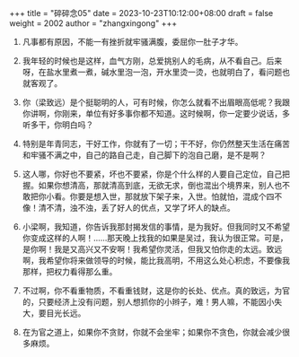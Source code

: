 +++
title = "碎碎念05"
date = 2023-10-23T10:12:00+08:00
draft = false
weight = 2002
author = "zhangxingong"
+++

1.  凡事都有原因，不能一有挫折就牢骚满腹，委屈你一肚子才华。

2.  我年轻的时候也是这样，血气方刚，总爱挑别人的毛病，从不看自己。后来呀，在盐水里煮一煮，碱水里泡一泡，开水里烫一烫，也就明白了，看问题也就客观了。

3.  你（梁致远）是个挺聪明的人，可有时候，你怎么就看不出眉眼高低呢？我跟你讲啊，你刚来，单位有好多事你都不知道。这时候啊，你一定要少说话，多听多干，你明白吗？

4.  特别是年青同志，干好工作，你就有了一切；干不好，你仍然整天生活在痛苦和牢骚不满之中，自己的路自己走，自己脚下的泡自己磨，是不是啊？

5.  这人哪，你好也不要紧，坏也不要紧，你是个什么样的人要自己定位，自己把握。如果你想清高，那就清高到底，无欲无求，倒也混出个境界来，别人也不敢把你小看。你要是想入世，那就放下架子来，入世。怕就怕，混成个四不像！清不清，浊不浊，丢了好人的优点，又学了坏人的缺点。

6.  小梁啊，我知道，你告诉我那封揭发信的事情，是为我好。但我同时又不希望你变成这样的人啊！……那天晚上找我的如果是吴过，我认为很正常。可是，是你啊！我是又高兴又不安啊！我希望你灵活，但我又怕你走的太远。致远啊，我希望你将来做领导的时候，能比我高明，不用这么处心积虑，不要像我那样，把权力看得那么重。

7.  不过啊，你不看重物质，不看重钱财，这是你的长处、优点。真的致远，为官的，只要经济上没有问题，别人想抓你的小辫子，难！男人嘛，不能因小失大，要目光长远。

8.  在为官之道上，如果你不贪财，你就不会坐牢；如果你不贪色，你就会减少很多麻烦。
